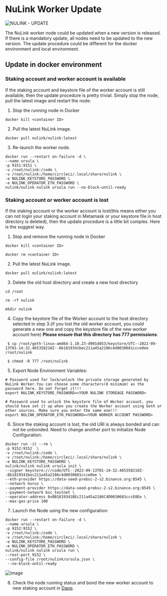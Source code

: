# NuLink Worker Update

![NULINK - UPDATE](https://user-images.githubusercontent.com/107190154/193439759-3910565f-e794-48a8-9408-36ceab53d9db.gif)

The NuLink worker node could be updated when a new version is released. If there is a mandatory update, all nodes need to be updated to the new version. The update procedure could be different for the docker environment and local environment.

## Update in docker environment

### Staking account and worker account is available

If the staking account and keystore file of the worker account is still available, then the update procedure is pretty trivial. Simply stop the node, pull the latest image and restart the node.

1. Stop the running node in Docker
 ```
docker kill <container ID>
 ```

2. Pull the latest NuLink image.
```
docker pull nulink/nulink:latest
```

3.  Re-launch the worker node.
```
docker run --restart on-failure -d \
--name ursula \
-p 9151:9151 \
-v /root/nulink:/code \
-v /root/nulink:/home/circleci/.local/share/nulink \
-e NULINK_KEYSTORE_PASSWORD \
-e NULINK_OPERATOR_ETH_PASSWORD \
nulink/nulink nulink ursula run --no-block-until-ready
```

### Staking account or worker account is lost

If the staking account or the worker account is lost(this means either you can not login your staking account in Metamask or your keystore file in host directory is deleted), then the update procedure is a little bit complex. Here is the suggest way.

1. Stop and remove the running node in Docker
 ```
docker kill <container ID>

docker rm <container ID>
 ```

2. Pull the latest NuLink image.
```
docker pull nulink/nulink:latest
```

3. Delete the old host directory and create a new host directory 
```
cd /root
    
rm -rf nulink

mkdir nulink
```

4.  Copy the keystore file of the Worker account to the host directory selected in step 3.(if you lost the old worker account, you could generate a new one and copy the keystore file of the new worker account here) **Please ensure that this directory has 777 permissions**:
   ```
    $ cp /root/geth-linux-amd64-1.10.23-d901d853/keystore/UTC--2022-09-13T01-14-32.465358210Z--8b1819341bec211a45a2186c4d0030681ccce0ee /root/nulink

    $ chmod -R 777 /root/nulink
   ```
5.  Export Node Environment Variables: 
```
# Password used for lock/unlock the private storage generated by NuLink Worker.You can choose some characters(8 minimum) as the password here. Do not forget it!!!
export NULINK_KEYSTORE_PASSWORD=<YOUR NULINK STOREAGE PASSWORD>

# Password used to unlock the keystore file of Worker account, you should have set it up when you create the Worker account using Geth or other sources. Make sure you enter the same one!!!
export NULINK_OPERATOR_ETH_PASSWORD=<YOUR WORKER ACCOUNT PASSWORD>
```


6.  Since the staking account is lost, the old URI is always bonded and can not be unbonded. Need to change another port to initialize Node Configuration:   
```
docker run -it --rm \
-p 9152:9152  \
-v /root/nulink:/code \
-v /root/nulink:/home/circleci/.local/share/nulink \
-e NULINK_KEYSTORE_PASSWORD \
nulink/nulink nulink ursula init \
--signer keystore:///code/UTC--2022-09-13T01-14-32.465358210Z--8b1819341bec211a45a2186c4d0030681ccce0ee \
--eth-provider https://data-seed-prebsc-2-s2.binance.org:8545 \
--network horus \
--payment-provider https://data-seed-prebsc-2-s2.binance.org:8545 \
--payment-network bsc_testnet \
--operator-address 0x8B1819341BEc211a45a2186C4D0030681cccE0Ee \
--max-gas-price 100
```

7.   Launch the Node using the new configuration:

```
docker run --restart on-failure -d \
--name ursula \
-p 9152:9152 \
-v /root/nulink:/code \
-v /root/nulink:/home/circleci/.local/share/nulink \
-e NULINK_KEYSTORE_PASSWORD \
-e NULINK_OPERATOR_ETH_PASSWORD \
nulink/nulink nulink ursula run \
--rest-port 9152 \
--config-file /root/nulink/ursula.json \
 --no-block-until-ready
```

![image](https://user-images.githubusercontent.com/107190154/193913379-7dbf2ce3-71a7-4ece-8471-626bdddd2ac6.png)


8.  Check the node running status and bond the new worker account to new staking account in [Dapp](https://test-staking.nulink.org/).
